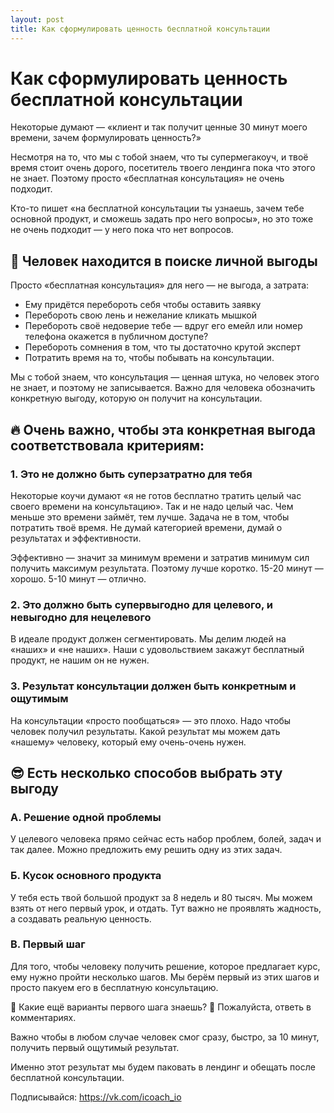 ```yaml
---
layout: post
title: Как сформулировать ценность бесплатной консультации
---
```


# Как сформулировать ценность бесплатной консультации

Некоторые думают — «клиент и так получит ценные 30 минут моего времени, зачем формулировать ценность?»

Несмотря на то, что мы с тобой знаем, что ты супермегакоуч, и твоё время стоит очень дорого, посетитель твоего лендинга пока что этого не знает. Поэтому просто «бесплатная консультация» не очень подходит.

Кто-то пишет «на бесплатной консультации ты узнаешь, зачем тебе основной продукт, и сможешь задать про него вопросы», но это тоже не очень подходит — у него пока что нет вопросов.

## 🤑 Человек находится в поиске личной выгоды

Просто «бесплатная консультация» для него — не выгода, а затрата:

- Ему придётся перебороть себя чтобы оставить заявку
- Перебороть свою лень и нежелание кликать мышкой
- Перебороть своё недоверие тебе — вдруг его емейл или номер телефона окажется в публичном доступе?
- Перебороть сомнения в том, что ты достаточно крутой эксперт
- Потратить время на то, чтобы побывать на консультации.

Мы с тобой знаем, что консультация — ценная штука, но человек этого не знает, и поэтому не записывается. Важно для человека обозначить конкретную выгоду, которую он получит на консультации.

## 🔥 Очень важно, чтобы эта конкретная выгода соответствовала критериям:

### 1. Это не должно быть суперзатратно для тебя

Некоторые коучи думают «я не готов бесплатно тратить целый час своего времени на консультацию». Так и не надо целый час. Чем меньше это времени займёт, тем лучше. Задача не в том, чтобы потратить твоё время. Не думай категорией времени, думай о результатах и эффективности.

Эффективно — значит за минимум времени и затратив минимум сил получить максимум результата. Поэтому лучше коротко. 15-20 минут — хорошо. 5-10 минут — отлично.

### 2. Это должно быть супервыгодно для целевого, и невыгодно для нецелевого

В идеале продукт должен сегментировать. Мы делим людей на «наших» и «не наших». Наши с удовольствием закажут бесплатный продукт, не нашим он не нужен.

### 3. Результат консультации должен быть конкретным и ощутимым

На консультации «просто пообщаться» — это плохо. Надо чтобы человек получил результаты. Какой результат мы можем дать «нашему» человеку, который ему очень-очень нужен.

## 😎 Есть несколько способов выбрать эту выгоду

### А. Решение одной проблемы

У целевого человека прямо сейчас есть набор проблем, болей, задач и так далее. Можно предложить ему решить одну из этих задач.

### Б. Кусок основного продукта

У тебя есть твой большой продукт за 8 недель и 80 тысяч. Мы можем взять от него первый урок, и отдать. Тут важно не проявлять жадность, а создавать реальную ценность.

### В. Первый шаг

Для того, чтобы человеку получить решение, которое предлагает курс, ему нужно пройти несколько шагов. Мы берём первый из этих шагов и просто пакуем его в бесплатную консультацию.

🤔 Какие ещё варианты первого шага знаешь?
🙏 Пожалуйста, ответь в комментариях.

Важно чтобы в любом случае человек смог сразу, быстро, за 10 минут, получить первый ощутимый результат.

Именно этот результат мы будем паковать в лендинг и обещать после бесплатной консультации.

Подписывайся: https://vk.com/icoach_io
